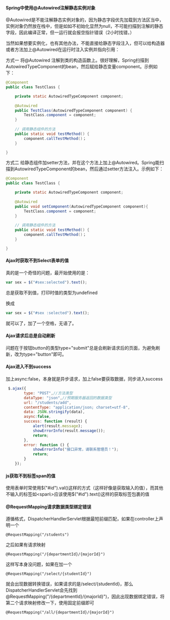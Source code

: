 #### Spring中使用@Autowired注解静态实例对象

@Autowired是不能注解静态实例对象的，因为静态字段优先加载到方法区当中，实例对象仍然放在栈中，但是如如不初始化显然为null，不可能扫描到注解的静态字段，因此编译正常，但一运行就会报空指针错误（2小时找错，）

当然如果想要实例化，也有其他办法，不能直接给静态字段注入，但可以给构造器或者方法加上@Autowired在运行时注入实例并指向引用：

方式一
将@Autowired 注解到类的构造函数上。很好理解，Spring扫描到AutowiredTypeComponent的bean，然后赋给静态变量component。示例如下：

```java
@Component
public class TestClass {

    private static AutowiredTypeComponent component;
    
    @Autowired
    public TestClass(AutowiredTypeComponent component) {
        TestClass.component = component;
    }
    
    // 调用静态组件的方法
    public static void testMethod() {
        component.callTestMethod()；
    }

}
```

方式二
给静态组件加setter方法，并在这个方法上加上@Autowired。Spring能扫描到AutowiredTypeComponent的bean，然后通过setter方法注入。示例如下：

```java
@Component
public class TestClass {

    private static AutowiredTypeComponent component;
    
    @Autowired
    public void setComponent(AutowiredTypeComponent component){
        TestClass.component = component;
    }
    
    // 调用静态组件的方法
    public static void testMethod() {
        component.callTestMethod()；
    }

}
```

#### Ajax时获取不到Select表单的值

真的是一个奇怪的问题，最开始使用的是：

```js
var sex = $("#sex:selected").text();
```

总是获取不到值，打印时值的类型为undefined

换成

```js
var sex = $("#sex :selected").text();
```

就可以了，加了一个空格，无语了。

#### Ajax请求后总是自动刷新

问题在于按钮button的类型type="submit"总是会刷新请求后的页面，为避免刷新，改为type="button"即可。

#### Ajax进入不到success

加上async:false，本身就是异步请求，加上false要获取数据，同步进入success

```js
 $.ajax({
        type: "POST",//方法类型
        dataType: "json",//预期服务器返回的数据类型
        url: "/students/add",
        contentType: "application/json; charset=utf-8",
        data: JSON.stringify(data),
        async:false,
        success: function (result) {
            alert(result.message);
            showErrorInfo(result.message());
            return;
        },
        error: function () {
            showErrorInfo("接口异常，请联系管理员！");
            return;
        }
    });
```

#### js获取不到标签span的值

使用表单时常使用$("#id").val()这样的方式（这样好像是获取输入的值），而其他不输入的标签如<span\>应该使用$("#id").text()这样的获取标签包裹的值

#### @RequestMapping请求数据类型绑定错误

遵循格式，DispatcherHandlerServlet根据最短前缀匹配，如果在controller上声明一个

```
@RequestMapping("/students")
```

之后如果有请求映射

```
@RequestMapping("/{departmentId}/{majorId}")
```

这样写本身没问题，如果在加一个

```
@RequestMapping("/select/{studentId}")
```

就会出现数据转换错误，如果请求的是/select/{studentId}，那么DispatcherHandlerServlet会先找到@RequestMapping("/{departmentId}/{majorId}")，因此出现数据绑定错误，将第二个请求映射修改一下，使用固定前缀即可

```
@RequestMapping("/all/{departmentId}/{majorId}")
```

